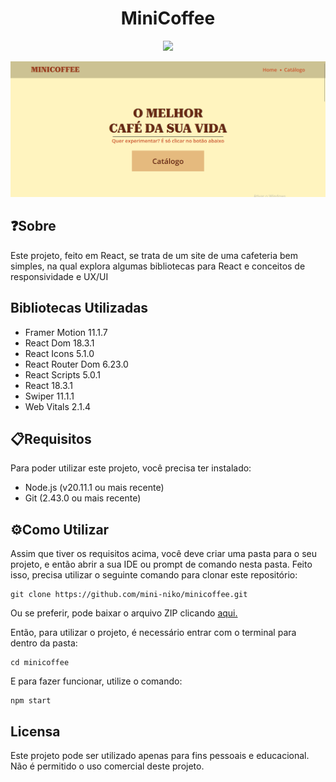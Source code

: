 <h1 align="center">MiniCoffee</h1>

<div align="center">
    <img src="https://img.shields.io/badge/Status-Em%20desenvolvimento-yellow" />
    <p></p>
    <img src="./imgs//image.png" />
</div>
<p></p>

## ❓Sobre
Este projeto, feito em React, se trata de um site de uma cafeteria bem simples, na qual explora algumas bibliotecas para React e conceitos de responsividade e UX/UI

## Bibliotecas Utilizadas

- Framer Motion 11.1.7
- React Dom 18.3.1
- React Icons 5.1.0
- React Router Dom 6.23.0
- React Scripts 5.0.1
- React 18.3.1
- Swiper 11.1.1
- Web Vitals 2.1.4

## 📋Requisitos
Para poder utilizar este projeto, você precisa ter instalado:

- Node.js (v20.11.1 ou mais recente)
- Git (2.43.0 ou mais recente)

## ⚙️Como Utilizar
Assim que tiver os requisitos acima, você deve criar uma pasta para o seu projeto, e então abrir a sua IDE ou prompt de comando nesta pasta. Feito isso, precisa utilizar o seguinte comando para clonar este repositório:

```
git clone https://github.com/mini-niko/minicoffee.git
```

Ou se preferir, pode baixar o arquivo ZIP clicando [aqui.](https://github.com/mini-niko/minicoffee/archive/refs/heads/main.zip)

Então, para utilizar o projeto, é necessário entrar com o terminal para dentro da pasta:

```
cd minicoffee
```

E para fazer funcionar, utilize o comando:

```
npm start
```

## Licensa
Este projeto pode ser utilizado apenas para fins pessoais e educacional. Não é permitido o uso comercial deste projeto.
